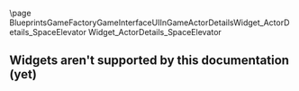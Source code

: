 \page BlueprintsGameFactoryGameInterfaceUIInGameActorDetailsWidget_ActorDetails_SpaceElevator Widget_ActorDetails_SpaceElevator
## Widgets aren't supported by this documentation (yet)
